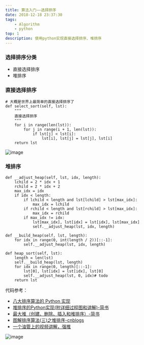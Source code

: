 ```yaml
---
title: 算法入门——选择排序
date: 2018-12-18 23:37:30
tags:
	- Algorithm 
	- python
top: 1
description: 使用python实现直接选择排序、堆排序
---
```


### 选择排序分类
- 直接选择排序
- 堆排序

### 直接选择排序

	# 大概是世界上最简单的直接选择排序了
    def select_sort(self, lst):
        """
        直接选择排序
        """
        for i in range(len(lst)):
            for j in range(i + 1, len(lst)):
                if lst[j] < lst[i]:
                    lst[i], lst[j] = lst[j], lst[i]
        return lst
![image](/algorithm-learning-select-sort/1.jpg)

### 堆排序

	def __adjust_heap(self, lst, idx, length):
        lchild = 2 * idx + 1
        rchild = 2 * idx + 2
        max_idx = idx
        if idx < length:
            if lchild < length and lst[lchild] > lst[max_idx]:
                max_idx = lchild
            if rchild < length and lst[rchild] > lst[max_idx]:
                max_idx = rchild
            if max_idx != idx:
                lst[max_idx], lst[idx] = lst[idx], lst[max_idx]
                self.__adjust_heap(lst, idx, length)

    def __build_heap(self, lst, length):
        for idx in range(0, int(length / 2))[::-1]:
            self.__adjust_heap(lst, idx, length)

    def heap_sort(self, lst):
        length = len(lst)
        self.__build_heap(lst, length)
        for idx in range(0, length)[::-1]:
            lst[0], lst[idx] = lst[idx], lst[0]
            self.__adjust_heap(lst, 0, idx)# todo
        return lst

代码参考：

- [八大排序算法的 Python 实现](http://python.jobbole.com/82270/)
- [堆排序的Python实现(附详细过程图和讲解)-简书](https://www.jianshu.com/p/d174f1862601)
- [最大堆（创建、删除、插入和堆排序）-简书](https://www.jianshu.com/p/21bef3fc3030)
- [图解排序算法(三)之堆排序-cnblogs](https://www.cnblogs.com/chengxiao/p/6129630.html)
- [一个油管上的视频讲解，强推](https://www.youtube.com/watch?v=MtQL_ll5KhQ)

![image](/algorithm-learning-select-sort/2.jpg)